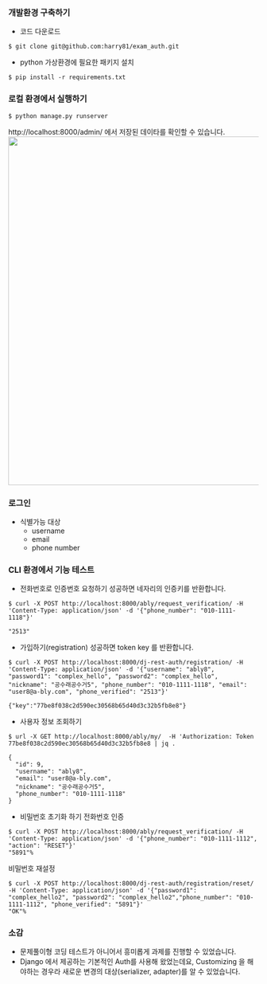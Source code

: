 ### 개발환경 구축하기
- 코드 다운로드
```
$ git clone git@github.com:harry81/exam_auth.git
```

- python 가상환경에 필요한 패키지 설치
```
$ pip install -r requirements.txt
```

### 로컬 환경에서 실행하기
```
$ python manage.py runserver

```
http://localhost:8000/admin/ 에서 저장된 데이타를 확인할 수 있습니다.
<img src="https://hm-public-static.s3.ap-northeast-2.amazonaws.com/images/sc-ably-admin.png" width="700px">


### 로그인
- 식별가능 대상
  - username
  - email
  - phone number


### CLI 환경에서 기능 테스트
- 전화번호로 인증번호 요청하기
성공하면 네자리의 인증키를 반환합니다.
```
$ curl -X POST http://localhost:8000/ably/request_verification/ -H 'Content-Type: application/json' -d '{"phone_number": "010-1111-1118"}'

"2513"
```

- 가입하기(registration)
성공하면 token key 를 반환합니다.
```
$ curl -X POST http://localhost:8000/dj-rest-auth/registration/ -H 'Content-Type: application/json' -d '{"username": "ably8", "password1": "complex_hello", "password2": "complex_hello", "nickname": "공수래공수거5", "phone_number": "010-1111-1118", "email": "user8@a-bly.com", "phone_verified": "2513"}'

{"key":"77be8f038c2d590ec30568b65d40d3c32b5fb8e8"}
```

- 사용자 정보 조회하기
```
$ url -X GET http://localhost:8000/ably/my/  -H 'Authorization: Token 77be8f038c2d590ec30568b65d40d3c32b5fb8e8 | jq .

{
  "id": 9,
  "username": "ably8",
  "email": "user8@a-bly.com",
  "nickname": "공수래공수거5",
  "phone_number": "010-1111-1118"
}
```

- 비밀번호 초기화 하기
전화번호 인증
```
$ curl -X POST http://localhost:8000/ably/request_verification/ -H 'Content-Type: application/json' -d '{"phone_number": "010-1111-1112", "action": "RESET"}'
"5891"%
```

비밀번호 재설정
```
$ curl -X POST http://localhost:8000/dj-rest-auth/registration/reset/ -H 'Content-Type: application/json' -d '{"password1": "complex_hello2", "password2": "complex_hello2","phone_number": "010-1111-1112", "phone_verified": "5891"}'
"OK"%
```

### 소감
 - 문제풀이형 코딩 테스트가 아니어서 흥미롭게 과제를 진행할 수 있었습니다.
 - Django 에서 제공하는 기본적인 Auth를 사용해 왔었는데요, Customizing 을 해야하는 경우라 새로운 변경의 대상(serializer, adapter)를 알 수 있었습니다.
